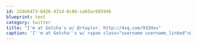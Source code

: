 ```yaml
---
id: 22deb473-8426-431d-8c86-ca65ac685946
blueprint: text
category: twitter
title: "I'm at Gotcha's w/ @rtaylor. http://4sq.com/932Hxx"
caption: 'I''m at Gotcha''s w/ <span class="username username_linked">@<a href="https://twitter.com/rtaylor" title="Elon Musk">rtaylor</a></span>. http://4sq.com/932Hxx'
---
```

